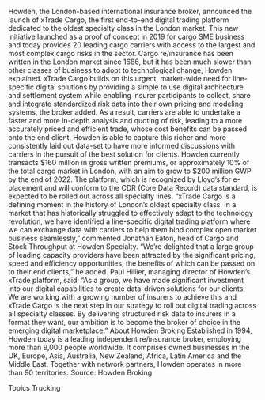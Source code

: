Howden, the London-based international insurance broker, announced the launch of xTrade Cargo, the first end-to-end digital trading platform dedicated to the oldest specialty class in the London market.
This new initiative launched as a proof of concept in 2019 for cargo SME business and today provides 20 leading cargo carriers with access to the largest and most complex cargo risks in the sector.
Cargo re/insurance has been written in the London market since 1686, but it has been much slower than other classes of business to adopt to technological change, Howden explained.
xTrade Cargo builds on this urgent, market-wide need for line-specific digital solutions by providing a simple to use digital architecture and settlement system while enabling insurer participants to collect, share and integrate standardized risk data into their own pricing and modeling systems, the broker added.
As a result, carriers are able to undertake a faster and more in-depth analysis and quoting of risk, leading to a more accurately priced and efficient trade, whose cost benefits can be passed onto the end client. Howden is able to capture this richer and more consistently laid out data-set to have more informed discussions with carriers in the pursuit of the best solution for clients.
Howden currently transacts $160 million in gross written premiums, or approximately 10% of the total cargo market in London, with an aim to grow to $200 million GWP by the end of 2022.
The platform, which is recognized by Lloyd’s for e-placement and will conform to the CDR (Core Data Record) data standard, is expected to be rolled out across all specialty lines.
“xTrade Cargo is a defining moment in the history of London’s oldest specialty class. In a market that has historically struggled to effectively adapt to the technology revolution, we have identified a line-specific digital trading platform where we can exchange data with carriers to help them bind complex open market business seamlessly,” commented Jonathan Eaton, head of Cargo and Stock Throughput at Howden Specialty.
“We’re delighted that a large group of leading capacity providers have been attracted by the significant pricing, speed and efficiency opportunities, the benefits of which can be passed on to their end clients,” he added.
Paul Hillier, managing director of Howden’s xTrade platform, said: “As a group, we have made significant investment into our digital capabilities to create data-driven solutions for our clients. We are working with a growing number of insurers to achieve this and xTrade Cargo is the next step in our strategy to roll out digital trading across all specialty classes. By delivering structured risk data to insurers in a format they want, our ambition is to become the broker of choice in the emerging digital marketplace.”
About Howden Broking
Established in 1994, Howden today is a leading independent re/insurance broker, employing more than 9,000 people worldwide. It comprises owned businesses in the UK, Europe, Asia, Australia, New Zealand, Africa, Latin America and the Middle East. Together with network partners, Howden operates in more than 90 territories.
Source: Howden Broking

Topics
Trucking
